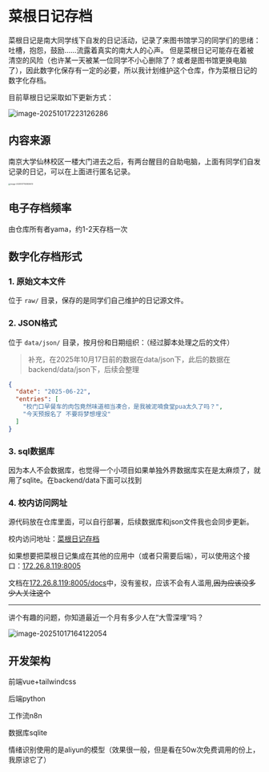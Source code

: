 # 菜根日记存档

菜根日记是南大同学线下自发的日记活动，记录了来图书馆学习的同学们的思绪：吐槽，抱怨，鼓励……流露着真实的南大人的心声。
但是菜根日记可能存在着被清空的风险（也许某一天被某一位同学不小心删除了？或者是图书馆更换电脑了），因此数字化保存有一定的必要，所以我计划维护这个仓库，作为菜根日记的数字化存档。

目前草根日记采取如下更新方式：

![image-20251017223126286](https://yamapicgo.oss-cn-nanjing.aliyuncs.com/picgoImage/image-20251017223126286.png)


## 内容来源

南京大学仙林校区一楼大门进去之后，有两台醒目的自助电脑，上面有同学们自发记录的日记，可以在上面进行匿名记录。

<img src="https://yamapicgo.oss-cn-nanjing.aliyuncs.com/picgoImage/image-20251017163925613.png" alt="image-20251017163925613" style="zoom: 25%;" />

## 电子存档频率

由仓库所有者yama，约1-2天存档一次


## 数字化存档形式

### 1. 原始文本文件
位于 `raw/` 目录，保存的是同学们自己维护的日记源文件。

### 2. JSON格式
位于 `data/json/` 目录，按月份和日期组织：（经过脚本处理之后的文件）

>   补充，在2025年10月17日前的数据在data/json下，此后的数据在backend/data/json下，后续会整理

```json
{
  "date": "2025-06-22",
  "entries": [
    "校门口早餐车的肉包竟然味道相当凑合，是我被泥喃食堂pua太久了吗？",
    "今天预报名了 不要将梦想埋没"
  ]
}
```
### 3. sql数据库
因为本人不会数据库，也觉得一个小项目如果单独外界数据库实在是太麻烦了，就用了sqlite。在backend/data下面可以找到



### 4. 校内访问网址

源代码放在仓库里面，可以自行部署，后续数据库和json文件我也会同步更新。

校内访问地址：[菜根日记存档 ](http://172.26.8.119:3000)

如果想要把菜根日记集成在其他的应用中（或者只需要后端），可以使用这个接口：[172.26.8.119:8005](http://172.26.8.119:8005/)

文档在[172.26.8.119:8005/docs](http://172.26.8.119:8005/)中，没有鉴权，应该不会有人滥用,~~因为应该没多少人关注这个~~





---

讲个有趣的问题，你知道最近一个月有多少人在“大雪深埋”吗？

![image-20251017164122054](https://yamapicgo.oss-cn-nanjing.aliyuncs.com/picgoImage/image-20251017164122054.png)

## 开发架构

前端vue+tailwindcss

后端python

工作流n8n

数据库sqlite

情绪识别使用的是aliyun的模型（效果很一般，但是看在50w次免费调用的份上，我原谅它了）






